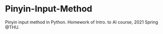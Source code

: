 # Pinyin-Input-Method
Pinyin input method in Python. Homework of Intro. to AI course, 2021 Spring @THU.
